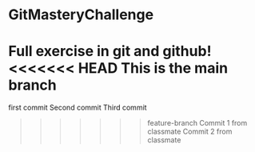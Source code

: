 # GitMasteryChallenge

Full exercise in git and github!
<<<<<<< HEAD
This is the main branch
=======
first commit
Second commit
Third commit
>>>>>>> feature-branch
Commit 1 from classmate
Commit 2 from classmate
